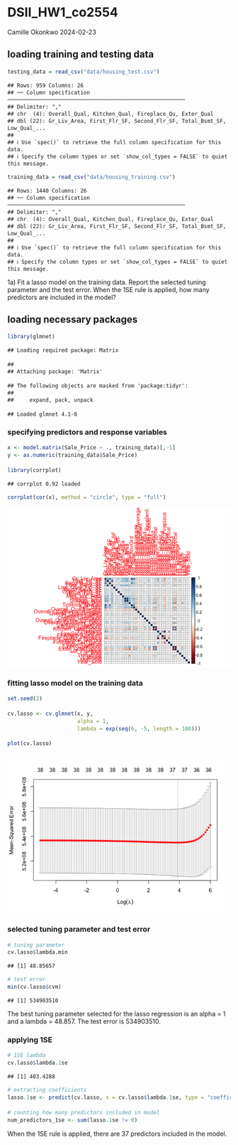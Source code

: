 DSII_HW1_co2554
================
Camille Okonkwo
2024-02-23

## loading training and testing data

``` r
testing_data = read_csv("data/housing_test.csv")
```

    ## Rows: 959 Columns: 26
    ## ── Column specification ────────────────────────────────────────────────────────
    ## Delimiter: ","
    ## chr  (4): Overall_Qual, Kitchen_Qual, Fireplace_Qu, Exter_Qual
    ## dbl (22): Gr_Liv_Area, First_Flr_SF, Second_Flr_SF, Total_Bsmt_SF, Low_Qual_...
    ## 
    ## ℹ Use `spec()` to retrieve the full column specification for this data.
    ## ℹ Specify the column types or set `show_col_types = FALSE` to quiet this message.

``` r
training_data = read_csv("data/housing_training.csv")
```

    ## Rows: 1440 Columns: 26
    ## ── Column specification ────────────────────────────────────────────────────────
    ## Delimiter: ","
    ## chr  (4): Overall_Qual, Kitchen_Qual, Fireplace_Qu, Exter_Qual
    ## dbl (22): Gr_Liv_Area, First_Flr_SF, Second_Flr_SF, Total_Bsmt_SF, Low_Qual_...
    ## 
    ## ℹ Use `spec()` to retrieve the full column specification for this data.
    ## ℹ Specify the column types or set `show_col_types = FALSE` to quiet this message.

1a) Fit a lasso model on the training data. Report the selected tuning
parameter and the test error. When the 1SE rule is applied, how many
predictors are included in the model?

## loading necessary packages

``` r
library(glmnet)
```

    ## Loading required package: Matrix

    ## 
    ## Attaching package: 'Matrix'

    ## The following objects are masked from 'package:tidyr':
    ## 
    ##     expand, pack, unpack

    ## Loaded glmnet 4.1-8

### specifying predictors and response variables

``` r
x <- model.matrix(Sale_Price ~ ., training_data)[,-1]
y <- as.numeric(training_data$Sale_Price)

library(corrplot)
```

    ## corrplot 0.92 loaded

``` r
corrplot(cor(x), method = "circle", type = "full")
```

![](HW1_co2554_files/figure-gfm/unnamed-chunk-3-1.png)<!-- -->

### fitting lasso model on the training data

``` r
set.seed(2)

cv.lasso <- cv.glmnet(x, y,
                      alpha = 1,
                      lambda = exp(seq(6, -5, length = 100)))

plot(cv.lasso)
```

![](HW1_co2554_files/figure-gfm/unnamed-chunk-4-1.png)<!-- -->

### selected tuning parameter and test error

``` r
# tuning parameter
cv.lasso$lambda.min
```

    ## [1] 48.85657

``` r
# test error
min(cv.lasso$cvm)
```

    ## [1] 534903510

The best tuning parameter selected for the lasso regression is an alpha
= 1 and a lambda = 48.857. The test error is 534903510.

### applying 1SE

``` r
# 1SE lambda
cv.lasso$lambda.1se
```

    ## [1] 403.4288

``` r
# extracting coefficients
lasso.1se <- predict(cv.lasso, s = cv.lasso$lambda.1se, type = "coefficients")

# counting how many predictors included in model
num_predictors_1se <- sum(lasso.1se != 0)
```

When the 1SE rule is applied, there are 37 predictors included in the
model.
